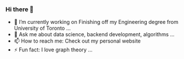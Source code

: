 ### Hi there 👋

<!--
**Exquisition/Exquisition** is a ✨ _special_ ✨ repository because its `README.md` (this file) appears on your GitHub profile.

Here are some ideas to get you started:


-->

- 🔭 I’m currently working on Finishing off my Engineering degree from University of Toronto ...
- 💬 Ask me about data science, backend development, algorithms ...
- 📫 How to reach me: Check out my personal website
- ⚡ Fun fact: I love graph theory ...
